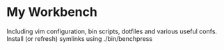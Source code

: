 My Workbench
============

Including vim configuration, bin scripts, dotfiles and various useful confs.
Install (or refresh) symlinks using ./bin/benchpress
